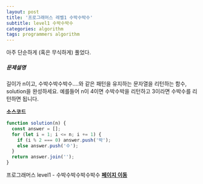 ```yaml
---
layout: post
title: '프로그래머스 레벨1 수박수박수'
subtitle: level1 수박수박수
categories: algorithm
tags: programmers algorithm
---
```


아주 단순하게 (혹은 무식하게) 풀었다.

##### 문제설명

길이가 n이고, 수박수박수박수....와 같은 패턴을 유지하는 문자열을 리턴하는 함수, solution을 완성하세요. 예를들어 n이 4이면 수박수박을 리턴하고 3이라면 수박수를 리턴하면 됩니다.

**소스코드**

```js
function solution(n) {
  const answer = [];
  for (let i = 1; i <= n; i += 1) {
    if (i % 2 === 0) answer.push('박');
    else answer.push('수');
  }
  return answer.join('');
}
```

프로그래머스 level1 - 수박수박수박수박수
**[페이지 이동](https://programmers.co.kr/learn/courses/30/lessons/12922)**
